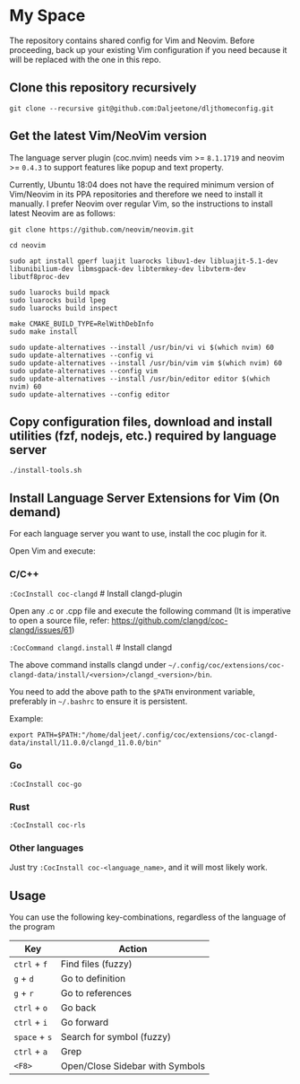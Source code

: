 # My Space

The repository contains shared config for Vim and Neovim.
Before proceeding, back up your existing Vim configuration if you need because it will be replaced with the one in this repo.

## Clone this repository recursively

```
git clone --recursive git@github.com:Daljeetone/dljthomeconfig.git
```

## Get the latest Vim/NeoVim version

The language server plugin (coc.nvim) needs vim >= `8.1.1719` and neovim >= `0.4.3` to support features like popup and text property.

Currently, Ubuntu 18:04 does not have the required minimum version of Vim/Neovim in its PPA repositories and therefore we need to install it manually. I prefer Neovim over regular Vim, so the instructions to install latest Neovim are as follows:

```
git clone https://github.com/neovim/neovim.git

cd neovim

sudo apt install gperf luajit luarocks libuv1-dev libluajit-5.1-dev libunibilium-dev libmsgpack-dev libtermkey-dev libvterm-dev libutf8proc-dev

sudo luarocks build mpack
sudo luarocks build lpeg
sudo luarocks build inspect

make CMAKE_BUILD_TYPE=RelWithDebInfo
sudo make install

sudo update-alternatives --install /usr/bin/vi vi $(which nvim) 60
sudo update-alternatives --config vi
sudo update-alternatives --install /usr/bin/vim vim $(which nvim) 60
sudo update-alternatives --config vim
sudo update-alternatives --install /usr/bin/editor editor $(which nvim) 60
sudo update-alternatives --config editor
```

## Copy configuration files, download and install utilities (fzf, nodejs, etc.) required by language server

```
./install-tools.sh
```

## Install Language Server Extensions for Vim (On demand)

For each language server you want to use, install the coc plugin for it.

Open Vim and execute:

### C/C++

`:CocInstall coc-clangd`  # Install clangd-plugin

Open any .c or .cpp file and execute the following command (It is imperative to open a source file, refer: <https://github.com/clangd/coc-clangd/issues/61>)

`:CocCommand clangd.install`  # Install clangd

The above command installs clangd under `~/.config/coc/extensions/coc-clangd-data/install/<version>/clangd_<version>/bin`.

You need to add the above path to the `$PATH` environment variable, preferably in `~/.bashrc` to ensure it is persistent.

Example:
```
export PATH=$PATH:"/home/daljeet/.config/coc/extensions/coc-clangd-data/install/11.0.0/clangd_11.0.0/bin"
```

### Go
`:CocInstall coc-go`

### Rust
`:CocInstall coc-rls`

### Other languages

Just try `:CocInstall coc-<language_name>`, and it will most likely work.

## Usage

You can use the following key-combinations, regardless of the language of the program

| Key | Action |
| ---------- | ---------- |
| `ctrl` + `f` | Find files (fuzzy) |
| `g` + `d` | Go to definition |
| `g` + `r` | Go to references |
| `ctrl` + `o` | Go back |
| `ctrl` + `i` | Go forward |
| `space` + `s` | Search for symbol (fuzzy) |
| `ctrl` + `a` | Grep |
| `<F8>` | Open/Close Sidebar with Symbols |

